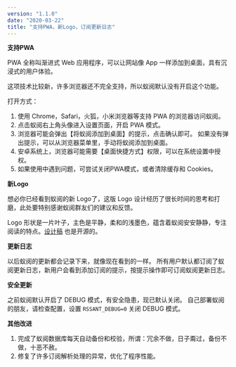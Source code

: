 ```yaml
---
version: "1.1.0"
date: "2020-03-22"
title: "支持PWA，新Logo，订阅更新日志"
---
```


**支持PWA**

PWA 全称叫渐进式 Web 应用程序，可以让网站像 App 一样添加到桌面，具有沉浸式的用户体验。

这项技术比较新，许多浏览器还不完全支持，所以蚁阅默认没有开启这个功能。

打开方式：

1. 使用 Chrome，Safari，火狐，小米浏览器等支持 PWA 的浏览器访问蚁阅。
2. 点击蚁阅右上角头像进入设置页面，开启 PWA 模式。
3. 浏览器可能会弹出【将蚁阅添加到桌面】的提示，点击确认即可。
   如果没有弹出提示，可以从浏览器菜单里，手动将蚁阅添加到桌面。
4. 安卓系统上，浏览器可能需要【桌面快捷方式】权限，可以在系统设置中授权。
5. 如果使用中遇到问题，可尝试关闭PWA模式，或者清除缓存和 Cookies。

**新Logo**

想必你已经看到蚁阅的新 Logo了，这版 Logo 设计经历了很长时间的思考和打磨，此处要特别感谢蚁阅群友们的建议和反馈。

Logo 形状是一片叶子，主色是平静，柔和的浅墨色，蕴含着蚁阅安安静静，专注阅读的特点。[设计稿](https://gitee.com/anyant/rssant-web/tree/master/design) 也是开源的。

**更新日志**

以后蚁阅的更新都会记录下来，就像现在看到的一样。
所有用户默认都订阅了蚁阅更新日志，新用户会看到添加订阅的提示，按提示操作即可订阅蚁阅更新日志。

**安全更新**

之前蚁阅默认开启了 DEBUG 模式，有安全隐患，现已默认关闭。
自己部署蚁阅的朋友，请检查配置，设置 `RSSANT_DEBUG=0` 关闭 DEBUG 模式。

**其他改进**

1. 完成了蚁阅数据库每天自动备份和校验，所谓：冗余不做，日子甭过，备份不做，十恶不赦。
2. 修复了许多订阅解析处理的异常，优化了程序性能。
